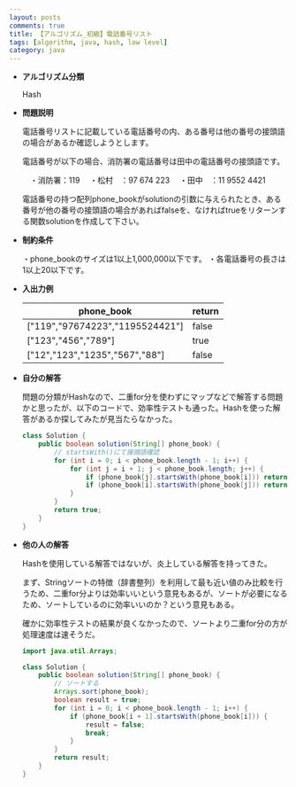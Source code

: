 ```yaml
---
layout: posts
comments: true
title: 【アルゴリズム_初級】電話番号リスト
tags: [algorithm, java, hash, low level]
category: java
---
```


* **アルゴリズム分類**

  Hash

* **問題説明**

  電話番号リストに記載している電話番号の内、ある番号は他の番号の接頭語の場合があるか確認しようとします。

  電話番号が以下の場合、消防署の電話番号は田中の電話番号の接頭語です。

  　・消防署：119
  　・松村　：97 674 223
  　・田中　：11 9552 4421

  電話番号の持つ配列phone_bookがsolutionの引数に与えられたとき、ある番号が他の番号の接頭語の場合があればfalseを、なければtrueをリターンする関数solutionを作成して下さい。

* **制約条件**

  ・phone_bookのサイズは1以上1,000,000以下です。
  ・各電話番号の長さは1以上20以下です。

* **入出力例**

  | phone_book                    | return |
  | ----------------------------- | ------ |
  | ["119","97674223","1195524421"]          | false  |
  | ["123","456","789"]          | true  |
  | ["12","123","1235","567","88"]          | false  |

* **自分の解答**

  問題の分類がHashなので、二重for分を使わずにマップなどで解答する問題かと思ったが、以下のコードで、効率性テストも通った。Hashを使った解答があるか探してみたが見当たらなかった。
  
  ```java
  class Solution {
      public boolean solution(String[] phone_book) {
          // startsWith()にて接頭語確認
          for (int i = 0; i < phone_book.length - 1; i++) {
              for (int j = i + 1; j < phone_book.length; j++) {
                  if (phone_book[j].startsWith(phone_book[i])) return false;
                  if (phone_book[i].startsWith(phone_book[j])) return false;
              }
          }
          return true;
      }
  }
  ```

* **他の人の解答**

  Hashを使用している解答ではないが、炎上している解答を持ってきた。

  まず、Stringソートの特徴（辞書整列）を利用して最も近い値のみ比較を行うため、二重for分よりは効率いいという意見もあるが、ソートが必要になるため、ソートしているのに効率いいのか？という意見もある。

  確かに効率性テストの結果が良くなかったので、ソートより二重for分の方が処理速度は速そうだ。
  
  ```java
  import java.util.Arrays;
  
  class Solution {
      public boolean solution(String[] phone_book) {
          // ソートする
          Arrays.sort(phone_book);
          boolean result = true;
          for (int i = 0; i < phone_book.length - 1; i++) {
              if (phone_book[i + 1].startsWith(phone_book[i])) {
                  result = false;
                  break;
              }
          }
          return result;
      }
  }
  ```
